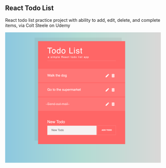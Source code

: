 ## React Todo List

React todo list practice project with ability to add, edit, delete, and complete items, via Colt Steele on Udemy

![todo list](demo/todolist.png)
